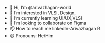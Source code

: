 - 👋 Hi, I’m @arivazhagan-world
- 👀 I’m interested in VLSI, Design, 
- 🌱 I’m currently learning UI/UX,VLSI
- 💞️ I’m looking to collaborate on Figma
- 📫 How to reach me linkedIn-Arivazhagan R
- 😄 Pronouns: He/Him

<!---
arivazhagan-world/arivazhagan-world is a ✨ special ✨ repository because its `README.md` (this file) appears on your GitHub profile.
You can click the Preview link to take a look at your changes.
--->
